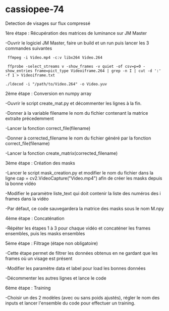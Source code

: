 # cassiopee-74
Detection de visages sur flux compressé

1ère étape : Récupération des matrices de luminance sur JM Master

  -Ouvrir le logiciel JM Master, faire un build et un run puis lancer les 3 commandes suivantes
  
     ffmpeg -i Video.mp4 -c:v libx264 Video.264 
     
     ffprobe -select_streams v -show_frames -v quiet -of csv=p=0 -show_entries frame=pict_type Videoiframe.264 | grep -n I | cut -d ':' -f 1 > Videoiframe.txt

    ./ldecod -i "/path/to/Video.264" -o Video.yuv 
 
 
2ème étape : Conversion en numpy array 

  -Ouvrir le script create_mat.py et décommenter les lignes à la fin. 
  
  -Donner à la variable filename le nom du fichier contenant la matrice extraite précedemment
  
  -Lancer la fonction correct_file(filename)
  
  -Donner à corrected_filename le nom du fichier généré par la fonction correct_file(filename)
  
  -Lancer la fonction create_matrix(corrected_filename)
  
  
3ème étape : Création des masks
  
  -Lancer le script mask_creation.py et modifier le nom du fichier dans la ligne cap = cv2.VideoCapture("Video.mp4") afin de créer les masks depuis la bonne vidéo
  
  -Modifier le paramètre liste_text qui doit contenir la liste des numéros des i frames dans la vidéo
  
  -Par défaut, ce code sauvegardera la matrice des masks sous le nom M.npy


4ème étape : Concaténation
  
  -Répéter les étapes 1 à 3 pour chaque vidéo et concaténer les frames ensembles, puis les masks ensembles
  

5ème étape : Filtrage (étape non obligatoire)
  
  -Cette étape permet de filtrer les données obtenus en ne gardant que les frames où un visage est présent
  
  -Modifier les paramètre data et label pour load les bonnes données
  
  -Décommenter les autres lignes et lance le code
  
  
  
6ème étape : Training
  
  -Choisir un des 2 modèles (avec ou sans poids ajustés), régler le nom des inputs et lancer l'ensemble du code pour effectuer un training.
  
  
  


